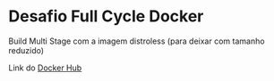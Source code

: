 # Desafio Full Cycle Docker

Build Multi Stage com a imagem distroless (para deixar com tamanho reduzido)

Link do [Docker Hub](https://hub.docker.com/layers/eddieforstudies/go-challenge/fullcycle-challenge0.1/images/sha256-358cb85a55f51f5e64e2b9039f05fd133b464eb4243374c379991343319bfaed?context=repo)
